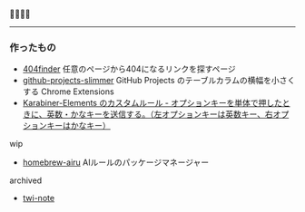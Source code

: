 🐧💨💨💨

---

### 作ったもの
- [404finder](https://github.com/s4na/404finder) 任意のページから404になるリンクを探すページ
- [github-projects-slimmer](https://github.com/s4na/github-projects-slimmer) GitHub Projects のテーブルカラムの横幅を小さくする Chrome Extensions
- [Karabiner-Elements のカスタムルール - オプションキーを単体で押したときに、英数・かなキーを送信する。（左オプションキーは英数キー、右オプションキーはかなキー）](https://github.com/pqrs-org/KE-complex_modifications/pull/772)

wip
- [homebrew-airu](https://github.com/s4na/homebrew-airu) AIルールのパッケージマネージャー

archived
- [twi-note](https://github.com/s4na/twi-note)
